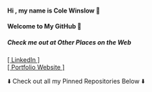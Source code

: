 ####  Hi , my name is Cole Winslow 🚀  
#### Welcome to My GitHub 👾


##### Check me out at Other Places on the Web
 <a href="https://www.linkedin.com/in/cole-winslow/">[ LinkedIn ]</a>  
 <a target="blank" href="https://colewinslowportfolio.netlify.app/">[ Portfolio Website ]</a>

<p>⬇️  Check out all my Pinned Repositories Below ⬇️ </p>
